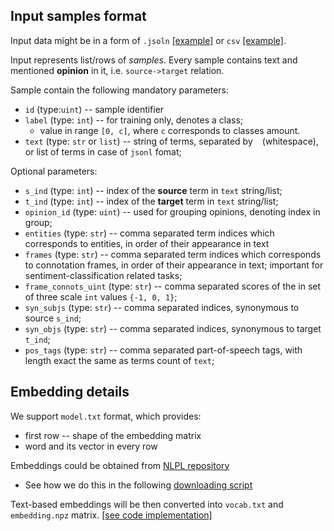 ## Input samples format

Input data might be in a form of `.jsoln`
[[example]](../tutorials/_data/sample-train.jsonl)
or `csv`
[[example]](../tutorials/_data/sample-train.tsv.gz).

Input represents list/rows of *samples*. 
Every sample contains text and mentioned **opinion** in it, i.e. `source->target` relation.

Sample contain the following mandatory parameters:
* `id` (type:`uint`) -- sample identifier
* `label` (type: `int`) -- for training only, denotes a class; 
    * value in range `[0, c]`, where `c` corresponds to classes amount.
* `text` (type: `str` or `list`) -- string of terms, separated by ` ` (whitespace), or list of terms in case of `jsonl` fomat;

Optional parameters:  
* `s_ind` (type: `int`) -- index of the **source** term in `text` string/list;
* `t_ind` (type: `int`) -- index of the **target** term in `text` string/list;
* `opinion_id` (type: `uint`) -- used for grouping opinions, denoting index in group;
* `entities` (type: `str`) -- comma separated term indices which corresponds to entities, in order of their appearance in text
* `frames` (type: `str`) -- comma separated term indices which corresponds to connotation frames, in order of their appearance in text; 
  important for sentiment-classification related tasks;
* `frame_connots_uint` (type: `str`) -- comma separated scores of the in set of three scale `int` values `{-1, 0, 1}`;
* `syn_subjs` (type: `str`) -- comma separated indices, synonymous to source `s_ind`;
* `syn_objs` (type: `str`) -- comma separated indices, synonymous to target `t_ind`;
* `pos_tags` (type: `str`) -- comma separated part-of-speech tags, with length exact the same as terms count of `text`;

## Embedding details

We support `model.txt` format, which provides:
* first row -- shape of the embedding matrix
* word and its vector in every row

Embeddings could be obtained from [NLPL repository](http://vectors.nlpl.eu/repository/)
* See how we do this in the following [downloading script](../tutorials/_data/download_embedding.sh)

Text-based embeddings will be then converted into `vocab.txt` and `embedding.npz` matrix.
[[see code implementation]](../arenets/emb_converter.py)